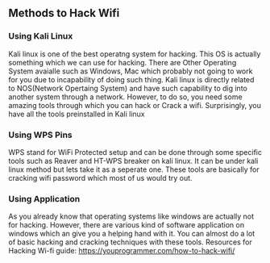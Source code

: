 <h2>Methods to Hack Wifi</h2>
<h3>Using Kali Linux</h3>
Kali linux is one of the best operatng system for hacking. This OS is actually something which we can use for hacking. 
There are Other Operating System avaialle such as Windows, Mac which probably not going to work for you due to incapability of doing such thing.
Kali linux is directly related to NOS(Network Opertaing System) and have such capability to dig into another system through a network.
However, to do so, you need some amazing tools through which you can hack or Crack a wifi. Surprisingly, you have all the tools preinstalled in 
Kali linux
<h3>Using WPS Pins</h3>
WPS stand for WiFi Protected setup and can be done through some specific tools such as Reaver and HT-WPS breaker on kali linux. It can be under kali linux method but lets take it as a seperate one.
These tools are basically for cracking wifi password which most of us would try out.
<h3>Using Application</h3>
As you already know that operating systems like windows are actually not for hacking. However, there are various kind of software application on 
windows which an give you a helping hand with it. You can almost do a lot of basic hacking and cracking techniques with these tools.
Resources for Hacking Wi-fi guide: <a href="https://youprogrammer.com/how-to-hack-wifi/" rel="dofollow">https://youprogrammer.com/how-to-hack-wifi/
</a>
